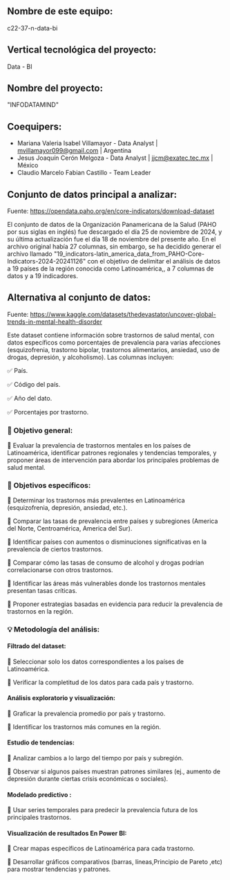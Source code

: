 ## Nombre de este equipo: 

c22-37-n-data-bi

## Vertical tecnológica del proyecto: 

Data - BI

## Nombre del proyecto:

"INFODATAMIND"

## Coequipers:

- Mariana Valeria Isabel Villamayor - Data Analyst | mvillamayor099@gmail.com | Argentina
- Jesus Joaquín Cerón Melgoza - Data Analyst | jjcm@exatec.tec.mx | México
- Claudio Marcelo Fabian Castillo - Team Leader

## Conjunto de datos principal a analizar:

Fuente: https://opendata.paho.org/en/core-indicators/download-dataset

El conjunto de datos de la Organización Panamericana de la Salud (PAHO por sus siglas en inglés) fue descargado el día 25 de noviembre de 2024, y su última actualización fue el día 18 de noviembre del presente año. En el archivo original había 27 columnas, sin embargo, se ha decidido generar el archivo llamado "19_indicators-latin_america_data_from_PAHO-Core-Indicators-2024-20241126" con el objetivo de delimitar el análisis de datos a 19 países de la región conocida como Latinoamérica,, a 7 columnas de datos y a 19 indicadores.

## Alternativa al conjunto de datos:

Fuente: https://www.kaggle.com/datasets/thedevastator/uncover-global-trends-in-mental-health-disorder

Este dataset contiene información sobre trastornos de salud mental, con datos específicos como porcentajes de prevalencia para varias afecciones (esquizofrenia, trastorno bipolar, trastornos alimentarios, ansiedad, uso de drogas, depresión, y alcoholismo). Las columnas incluyen:

✅ País.

✅ Código del país.

✅ Año del dato.

✅ Porcentajes por trastorno.


### 🎯 Objetivo general:

📌 Evaluar la prevalencia de trastornos mentales en los países de Latinoamérica, identificar patrones regionales y tendencias temporales, y proponer áreas de intervención para abordar los principales problemas de salud mental.

### 🎯 Objetivos específicos:

📌 Determinar los trastornos más prevalentes en Latinoamérica (esquizofrenia, depresión, ansiedad, etc.).

📌 Comparar las tasas de prevalencia entre países y subregiones (America del Norte, Centroamérica, America del Sur).

📌 Identificar países con aumentos o disminuciones significativas en la prevalencia de ciertos trastornos.

📌 Comparar cómo las tasas de consumo de alcohol y drogas podrían correlacionarse con otros trastornos.

📌 Identificar las áreas más vulnerables donde los trastornos mentales presentan tasas críticas.

📌 Proponer estrategias basadas en evidencia para reducir la prevalencia de trastornos en la región.

### 💡 Metodología del análisis:

#### Filtrado del dataset:

🔧 Seleccionar solo los datos correspondientes a los países de Latinoamérica.

🔧 Verificar la completitud de los datos para cada país y trastorno.

#### Análisis exploratorio y visualización:

🔧 Graficar la prevalencia promedio por país y trastorno.

🔧 Identificar los trastornos más comunes en la región.

#### Estudio de tendencias:

🔧 Analizar cambios a lo largo del tiempo por país y subregión.

🔧 Observar si algunos países muestran patrones similares (ej., aumento de depresión durante ciertas crisis económicas o sociales).

#### Modelado predictivo :

🔧 Usar series temporales para predecir la prevalencia futura de los principales trastornos.

#### Visualización de resultados En Power BI:

🔧 Crear mapas específicos de Latinoamérica para cada trastorno.

🔧 Desarrollar gráficos comparativos (barras, líneas,Principio de Pareto ,etc) para mostrar tendencias y patrones.
